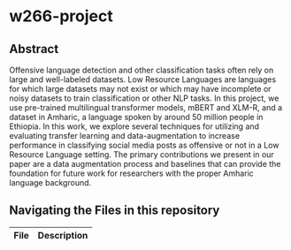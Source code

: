 # w266-project

## Abstract
Offensive language detection and other classification tasks often rely on large and well-labeled datasets. Low Resource Languages are languages for which large datasets may not exist or which may have incomplete or noisy datasets to train classification or other NLP tasks. In this project, we use pre-trained multilingual transformer models, mBERT and XLM-R, and a dataset in Amharic, a language spoken by around 50 million people in Ethiopia. In this work, we explore several techniques for utilizing and evaluating transfer learning and data-augmentation to increase performance in classifying social media posts as offensive or not in a Low Resource Language setting. The primary contributions we present in our paper are a data augmentation process and baselines that can provide the foundation for future work for researchers with the proper Amharic language background.


## Navigating the Files in this repository

|File | Description |
|:----|:------------|
